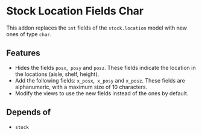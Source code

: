 # Stock Location Fields Char

This addon replaces the `int` fields of the `stock.location` model with new
ones of type `char`.

## Features

* Hides the fields `posx`,` posy` and `posz`. These fields indicate the
  location in the locations (aisle, shelf, height).
* Add the following fields: `x_posx`,` x_posy` and `x_posz`. These fields are
  alphanumeric, with a maximum size of 10 characters.
* Modify the views to use the new fields instead of the ones by default.

## Depends of

* `stock`

